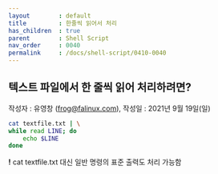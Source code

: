 ```yaml
---
layout        : default
title         : 한줄씩 읽어서 처리
has_children  : true
parent        : Shell Script
nav_order     : 0040
permalink     : /docs/shell-script/0410-0040
---
```


## 텍스트 파일에서 한 줄씩 읽어 처리하려면?
작성자 : 유영창 (frog@falinux.com), 작성일 : 2021년 9월 19일(일)

``` sh
cat textfile.txt | \
while read LINE; do
    echo $LINE
done
```

**!** cat textfile.txt 대신 일반 명령의 표준 출력도 처리 가능함
